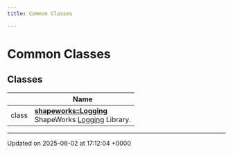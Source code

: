 ```yaml
---
title: Common Classes

---
```


# Common Classes



## Classes

|                | Name           |
| -------------- | -------------- |
| class | **[shapeworks::Logging](../Classes/classshapeworks_1_1Logging.md)** <br>ShapeWorks [Logging]() Library.  |






-------------------------------

Updated on 2025-06-02 at 17:12:04 +0000